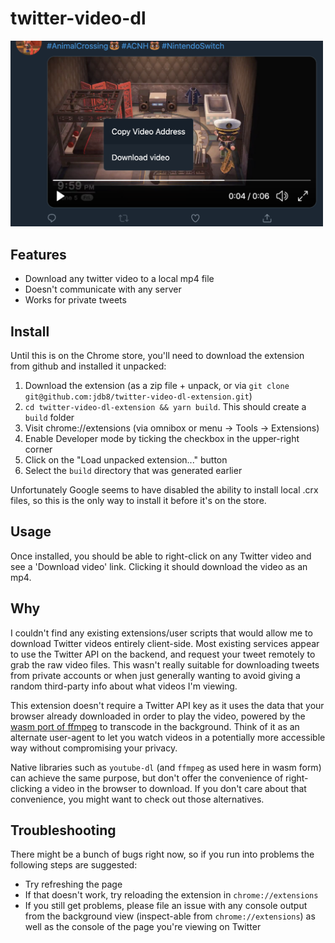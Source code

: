 # twitter-video-dl

<img src="./example.png" width="500" alt="how it looks" />

## Features

* Download any twitter video to a local mp4 file
* Doesn't communicate with any server
* Works for private tweets

## Install

Until this is on the Chrome store, you'll need to download the extension from github and installed it unpacked:

1. Download the extension (as a zip file + unpack, or via `git clone git@github.com:jdb8/twitter-video-dl-extension.git`)
1. `cd twitter-video-dl-extension && yarn build`. This should create a `build` folder
1. Visit chrome://extensions (via omnibox or menu -> Tools -> Extensions)
1. Enable Developer mode by ticking the checkbox in the upper-right corner
1. Click on the "Load unpacked extension..." button
1. Select the `build`  directory that was generated earlier

Unfortunately Google seems to have disabled the ability to install local .crx files, so this is the only way to install it before it's on the store.

## Usage

Once installed, you should be able to right-click on any Twitter video and see a 'Download video' link. Clicking it should download the video as an mp4.

## Why

I couldn't find any existing extensions/user scripts that would allow me to download Twitter videos entirely client-side. Most existing services appear to use the Twitter API on the backend, and request your tweet remotely to grab the raw video files. This wasn't really suitable for downloading tweets from private accounts or when just generally wanting to avoid giving a random third-party info about what videos I'm viewing.

This extension doesn't require a Twitter API key as it uses the data that your browser already downloaded in order to play the video, powered by the [wasm port of ffmpeg](https://github.com/ffmpegwasm/ffmpeg.wasm) to transcode in the background. Think of it as an alternate user-agent to let you watch videos in a potentially more accessible way without compromising your privacy.

Native libraries such as `youtube-dl` (and `ffmpeg` as used here in wasm form) can achieve the same purpose, but don't offer the convenience of right-clicking a video in the browser to download. If you don't care about that convenience, you might want to check out those alternatives.

## Troubleshooting

There might be a bunch of bugs right now, so if you run into problems the following steps are suggested:

* Try refreshing the page
* If that doesn't work, try reloading the extension in `chrome://extensions`
* If you still get problems, please file an issue with any console output from the background view (inspect-able from `chrome://extensions`) as well as the console of the page you're viewing on Twitter
